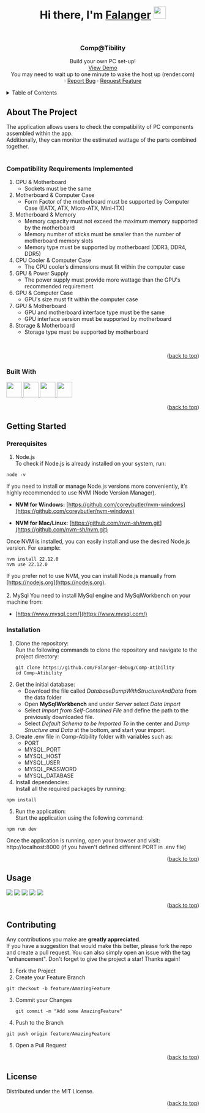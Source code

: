 <a id="readme-top"></a>

<h1 align="center">Hi there, I'm <a href="https://github.com/Falanger-debug">Falanger</a> <img src="https://github.com/Falanger-debug/Comp-Atibility/blob/main/public/images/Hi.gif" height="32"/></h1>


<br />
<div align="center">
  <h3 align="center">Comp@Tibility</h3>
  <p align="center">
    Build your own PC set-up!
    <br />
    <a href="https://compatibility123.onrender.com/">View Demo</a>
    <br />
    You may need to wait up to one minute to wake the host up (render.com)
    <br />
    &middot;
    <a href="https://github.com/Falanger-debug/Comp-Atibility/issues/new?labels=bug&template=bug-report🐞.md">Report Bug</a>
    &middot;
    <a href="https://github.com/Falanger-debug/Comp-Atibility/issues/new?labels=enhancement&template=feature-request-🚀.md">Request Feature</a>
  </p>
</div>

<!-- TABLE OF CONTENTS -->
<details>
  <summary>Table of Contents</summary>
  <ol>
    <li>
      <a href="#about-the-project">About The Project</a>
      <ul>
        <li><a href="#built-with">Built With</a></li>
      </ul>
    </li>
    <li>
      <a href="#getting-started">Getting Started</a>
      <ul>
        <li><a href="#prerequisites">Prerequisites</a></li>
        <li><a href="#installation">Installation</a></li>
      </ul>
    </li>
    <li><a href="#usage">Usage</a></li>
    <li><a href="#contributing">Contributing</a></li>
    <li><a href="#license">License</a></li>
  </ol>
</details>

<!-- ABOUT THE PROJECT -->
## About The Project
The application allows users to check the compatibility of PC components assembled within the app.
<br />
Additionally, they can monitor the estimated wattage of the parts combined together.
<br />
<br />
### Compatibility Requirements Implemented
<ol>
  <li>
    CPU & Motherboard
    <ul>
      <li>Sockets must be the same</li>
    </ul>
  </li>
  <li>
    Motherboard & Computer Case
    <ul>
      <li>Form Factor of the motherboard must be supported by Computer Case (EATX, ATX, Micro-ATX, Mini-ITX)</li>
    </ul>
  </li>
  <li>
    Motherboard & Memory
    <ul>
      <li>Memory capacity must not exceed the maximum memory supported by the motherboard</li>
      <li>Memory number of sticks must be smaller than the number of motherboard memory slots</li>
      <li>Memory type must be supported by motherboard (DDR3, DDR4, DDR5)</li>
    </ul>
  </li>
  <li>
    CPU Cooler & Computer Case
    <ul>
      <li>The CPU cooler’s dimensions must fit within the computer case</li>
    </ul>
  </li>
  <li>
    GPU & Power Supply
    <ul>
      <li>The power supply must provide more wattage than the GPU's recommended requirement</li>
    </ul>
  </li>
  <li>
    GPU & Computer Case
    <ul>
      <li>GPU's size must fit within the computer case</li>
    </ul>
  </li>
  <li>
    GPU & Motherboard
    <ul>
      <li>GPU and motherboard interface type must be the same</li>
      <li>GPU interface version must be supported by motherboard</li>
    </ul>
  </li>
  <li>
    Storage & Motherboard
    <ul>
      <li>Storage type must be supported by motherboard</li>
    </ul>
  </li>
</ol>
<br />
<p align="right">(<a href="#readme-top">back to top</a>)</p>

### Built With
<a href="https://nodejs.org/en" alt="node.js website">
  <img src="https://static-00.iconduck.com/assets.00/node-js-icon-1817x2048-g8tzf91e.png" height="40"/>
</a>
<a href="https://getbootstrap.com/" alt="bootstrap website">
  <img src="https://upload.wikimedia.org/wikipedia/commons/thumb/b/b2/Bootstrap_logo.svg/2560px-Bootstrap_logo.svg.png" height="40"/>
</a>
<a href="http://mysql.com/" alt="mysql website">
  <img src="https://www.pngfind.com/pngs/m/74-744138_mysql-logo-png-mysql-transparent-png.png" height="40"/>
</a>
<a href="https://ejs.co/" alt="ejs website">
  <img src="https://img.icons8.com/color/512/ejs.png" height="40"/>
</a>
<p align="right">(<a href="#readme-top">back to top</a>)</p>

## Getting Started
### Prerequisites
1. Node.js    
  To check if Node.js is already installed on your system, run:
  ```
  node -v  
  ```
  If you need to install or manage Node.js versions more conveniently, it’s highly recommended to use NVM (Node Version Manager).
  - **NVM for Windows:**
  [https://github.com/coreybutler/nvm-windows](https://github.com/coreybutler/nvm-windows)
  
  - **NVM for Mac/Linux:**
  [https://github.com/nvm-sh/nvm.git](https://github.com/nvm-sh/nvm.git)

  Once NVM is installed, you can easily install and use the desired Node.js version. For example:
  ```
  nvm install 22.12.0
  nvm use 22.12.0
  ```
  If you prefer not to use NVM, you can install Node.js manually from [https://nodejs.org](https://nodejs.org).
  <br />
  <br />
2. MySql 
  You need to install MySql engine and MySqlWorkbench on your machine from:
  - [https://www.mysql.com/](https://www.mysql.com/)
### Installation
1. Clone the repository:  
   Run the following commands to clone the repository and navigate to the project directory:
   ```
   git clone https://github.com/Falanger-debug/Comp-Atibility
   cd Comp-Atibility
   ```
2. Get the initial database:
   <ul>
     <li>Download the file called <i>DatabaseDumpWithStructureAndData</i> from the data folder</li>
     <li>Open <b>MySqlWorkbench</b> and under <i>Server</i> select <i>Data Import</i></li>
     <li>Select <i>Import from Self-Contained File</i> and define the path to the previously downloaded file.</li>
     <li>Select <i>Default Schema to be Imported To</i> in the center and <i>Dump Structure and Data</i> at the bottom, and start your import.</li>
   </ul>
3. Create .env file in Comp-Atibility folder with variables such as:
   <ul>
     <li>PORT</li>
     <li>MYSQL_PORT</li>
     <li>MYSQL_HOST</li>
     <li>MYSQL_USER</li>
     <li>MYSQL_PASSWORD</li>
     <li>MYSQL_DATABASE</li>
   </ul>
4. Install dependencies:  
Install all the required packages by running:
  ```
  npm install
  ```
5. Run the application:  
  Start the application using the following command:
  ```
  npm run dev
  ```
  Once the application is running, open your browser and visit:  
  http://localhost:8000 (if you haven't defined different PORT in .env file)
<p align="right">(<a href="#readme-top">back to top</a>)</p>

## Usage
<img src="https://github.com/Falanger-debug/Comp-Atibility/blob/main/public/images/usage1-min.png"/>
<img src="https://github.com/Falanger-debug/Comp-Atibility/blob/main/public/images/usage2-min.png"/>
<img src="https://github.com/Falanger-debug/Comp-Atibility/blob/main/public/images/usage3-min.png"/>
<img src="https://github.com/Falanger-debug/Comp-Atibility/blob/main/public/images/usage4-min.png"/>
<img src="https://github.com/Falanger-debug/Comp-Atibility/blob/main/public/images/usage5-min.png"/>

<p align="right">(<a href="#readme-top">back to top</a>)</p>

## Contributing
Any contributions you make are **greatly appreciated**. 
<br />
If you have a suggestion that would make this better, please fork the repo and create a pull request. You can also simply open an issue with the tag "enhancement".
Don't forget to give the project a star! Thanks again!  
1. Fork the Project
2. Create your Feature Branch
  ```
  git checkout -b feature/AmazingFeature
  ```
3. Commit your Changes
   ```
   git commit -m "Add some AmazingFeature"
   ```
4. Push to the Branch
  ```
  git push origin feature/AmazingFeature
  ```
5. Open a Pull Request
<p align="right">(<a href="#readme-top">back to top</a>)</p>

## License
Distributed under the MIT License.
<p align="right">(<a href="#readme-top">back to top</a>)</p>
